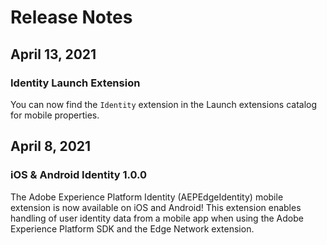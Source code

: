 # Release Notes

## April 13, 2021

### Identity Launch Extension

You can now find the `Identity` extension in the Launch extensions catalog for mobile properties.

## April 8, 2021

### iOS & Android Identity 1.0.0

The Adobe Experience Platform Identity (AEPEdgeIdentity) mobile extension is now available on iOS and Android! This extension enables handling of user identity data from a mobile app when using the Adobe Experience Platform SDK and the Edge Network extension.

